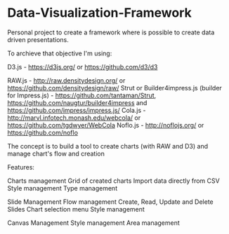 # Data-Visualization-Framework
Personal project to create a framework where is possible to create data driven presentations.

To archieve that objective I'm using:

D3.js - https://d3js.org/ or https://github.com/d3/d3

RAW.js - http://raw.densitydesign.org/ or https://github.com/densitydesign/raw/ 
Strut or Builder4impress.js (builder for Impress.js) - https://github.com/tantaman/Strut, https://github.com/naugtur/builder4impress and https://github.com/impress/impress.js/ 
Cola.js - http://marvl.infotech.monash.edu/webcola/ or https://github.com/tgdwyer/WebCola 
Noflo.js - http://noflojs.org/ or https://github.com/noflo

The concept is to build a tool to create charts (with RAW and D3) and manage chart's flow and creation

Features:

Charts management
  Grid of created charts
  Import data directly from CSV
  Style management
  Type management
  
Slide Management
  Flow management
    Create, Read, Update and Delete Slides
  Chart selection menu
  Style management
  
Canvas Management
  Style management
  Area management
  
  

